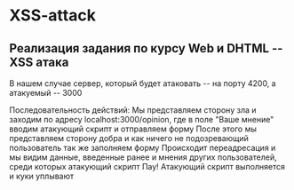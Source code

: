 # XSS-attack
## Реализация задания по курсу Web и DHTML -- XSS атака

В нашем случае сервер, который будет атаковать -- на порту 4200, а атакуемый -- 3000

Последовательность действий:
Мы представляем сторону зла и заходим по адресу localhost:3000/opinion, где в поле "Ваше мнение" вводим атакующий скрипт и отправляем форму
После этого мы представляем сторону добра и как ничего не подозревающий пользователь так же заполняем форму
Происходит переадресация и мы видим данные, введенные ранее и мнения других пользователей, среди которых атакующий скрипт
Пау! Атакующий скрипт выполняется и куки уплывают
